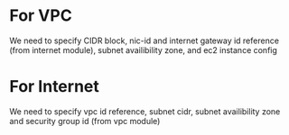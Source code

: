 # For VPC
We need to specify CIDR block, nic-id and internet gateway id reference (from internet module),
subnet availibility zone, and ec2 instance config

# For Internet
We need to specify vpc id reference, subnet cidr, subnet availibility zone and security group id (from vpc module)

